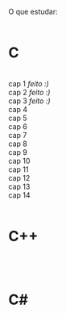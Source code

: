 O que estudar:<br>
<br>
<h1>C</h1><br>
  cap 1 <i>feito :)</i><br>
  cap 2 <i>feito :)</i><br>
  cap 3 <i>feito :)</i><br>
  cap 4<br>
  cap 5<br>
  cap 6<br>
  cap 7<br>
  cap 8<br>
  cap 9<br>
  cap 10<br>
  cap 11<br>
  cap 12<br>
  cap 13<br>
  cap 14<br>
<br>
<h1>C++</h1><br>
<br>
<h1>C#</h1>

